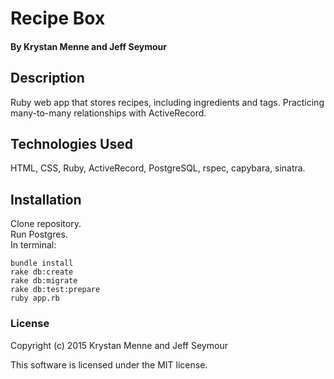 # Recipe Box

#### By Krystan Menne and Jeff Seymour

## Description
Ruby web app that stores recipes, including ingredients and tags.
Practicing many-to-many relationships with ActiveRecord.

## Technologies Used
HTML, CSS, Ruby, ActiveRecord, PostgreSQL, rspec, capybara, sinatra.

## Installation
Clone repository.  
Run Postgres.  
In terminal:

```
bundle install  
rake db:create
rake db:migrate  
rake db:test:prepare
ruby app.rb
```

### License

Copyright (c) 2015 Krystan Menne and Jeff Seymour

This software is licensed under the MIT license.
